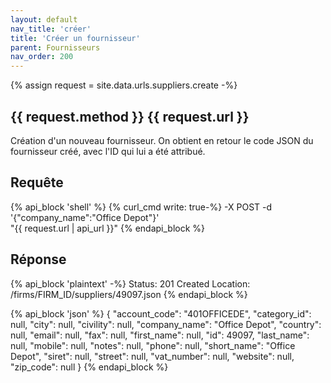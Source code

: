 ```yaml
---
layout: default
nav_title: 'créer'
title: 'Créer un fournisseur'
parent: Fournisseurs
nav_order: 200
---
```

{% assign request = site.data.urls.suppliers.create -%}
## {{ request.method }} {{ request.url }}

Création d'un nouveau fournisseur. On obtient en retour le code JSON du fournisseur créé, avec l'ID qui lui a été attribué.

## Requête

{% api_block 'shell' %}
{% curl_cmd write: true-%}
-X POST -d '{"company_name":"Office Depot"}' \
"{{ request.url | api_url }}"
{% endapi_block %}

## Réponse

{% api_block 'plaintext' -%}
Status: 201 Created
Location: /firms/FIRM_ID/suppliers/49097.json
{% endapi_block %}

{% api_block 'json' %}
{
  "account_code": "401OFFICEDE",
  "category_id": null,
  "city": null,
  "civility": null,
  "company_name": "Office Depot",
  "country": null,
  "email": null,
  "fax": null,
  "first_name": null,
  "id": 49097,
  "last_name": null,
  "mobile": null,
  "notes": null,
  "phone": null,
  "short_name": "Office Depot",
  "siret": null,
  "street": null,
  "vat_number": null,
  "website": null,
  "zip_code": null
}
{% endapi_block %}
